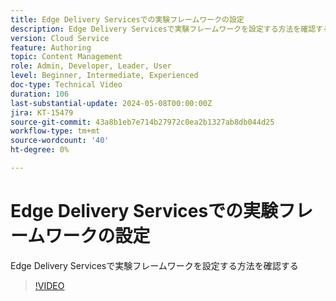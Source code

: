```yaml
---
title: Edge Delivery Servicesでの実験フレームワークの設定
description: Edge Delivery Servicesで実験フレームワークを設定する方法を確認する
version: Cloud Service
feature: Authoring
topic: Content Management
role: Admin, Developer, Leader, User
level: Beginner, Intermediate, Experienced
doc-type: Technical Video
duration: 106
last-substantial-update: 2024-05-08T00:00:00Z
jira: KT-15479
source-git-commit: 43a8b1eb7e714b27972c0ea2b1327ab8db044d25
workflow-type: tm+mt
source-wordcount: '40'
ht-degree: 0%

---
```



# Edge Delivery Servicesでの実験フレームワークの設定

Edge Delivery Servicesで実験フレームワークを設定する方法を確認する

>[!VIDEO](https://video.tv.adobe.com/v/3429062/?learn=on)
